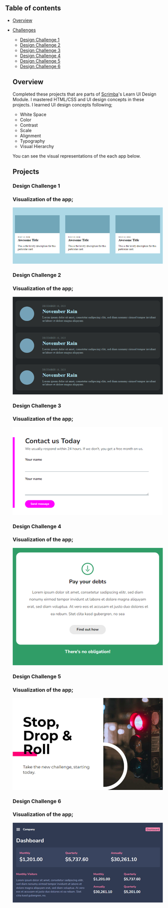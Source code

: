 ## Table of contents

- [Overview](#overview)

- [Challenges](#challenges)

  - [Design Challenge 1](#design-challenge-1)
  - [Design Challenge 2](#design-challenge-2)
  - [Design Challenge 3](#design-challenge-3)
  - [Design Challenge 4](#design-challenge-4)
  - [Design Challenge 5](#design-challenge-5)
  - [Design Challenge 6](#design-challenge-6)
    
    
  ## Overview

  Completed these projects that are parts of [Scrimba](https://scrimba.com/learn/frontend/)'s Learn UI Design Module. I mastered HTML/CSS and UI design concepts in these projects. I learned UI design concepts following;
  - White Space
  - Color 
  - Contrast 
  - Scale
  - Alignment
  - Typography
  - Visual Hierarchy
  
  You can see the visual representations of the each app below.
  

  ## Projects

  ### Design Challenge 1

  ### Visualization of the app;
  ![image](./design-challenge-1/design-challenge-1.png)
  
  ### Design Challenge 2

  ### Visualization of the app;
  ![image](./design-challenge-2/design-challenge-2.png)
  
  ### Design Challenge 3

  ### Visualization of the app;
  ![image](./design-challenge-3/design-challenge-3.png)
  
  ### Design Challenge 4

  ### Visualization of the app;
  ![image](./design-challenge-4/design-challenge-4.png)
  
  ### Design Challenge 5

  ### Visualization of the app;
  ![image](./design-challenge-5/design-challenge-5.png)
  
  ### Design Challenge 6

  ### Visualization of the app;
  ![image](./design-challenge-6/design-challenge-6.png)
 
 
 
 
 
  
  
